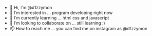 - 👋 Hi, I’m @d1zzymon
- 👀 I’m interested in ... program developing right now
- 🌱 I’m currently learning ... html css and javascript
- 💞️ I’m looking to collaborate on ... still learning :)
- 📫 How to reach me ... you can find me on instagram as @d1zzymon

<!---
d1zzymon/d1zzymon is a ✨ special ✨ repository because its `README.md` (this file) appears on your GitHub profile.
You can click the Preview link to take a look at your changes.
--->
